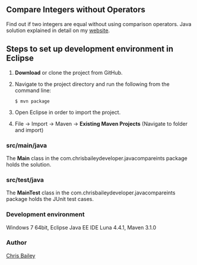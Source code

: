## Compare Integers without Operators ##
Find out if two integers are equal without using comparison operators. Java solution explained in detail on my [website](http://chrisbaileydeveloper.com/projects).

## Steps to set up development environment in Eclipse ##
1. **Download** or clone the project from GitHub.  
2. Navigate to the project directory and run the following from the command line:
  
    `$ mvn package`

3.	Open Eclipse in order to import the project.
4.	File -> Import -> Maven -> **Existing Maven Projects** (Navigate to folder and import)  

### src/main/java ###
The **Main** class in the com.chrisbaileydeveloper.javacompareints package holds the solution.

### src/test/java ###
The **MainTest** class in the com.chrisbaileydeveloper.javacompareints package holds the JUnit test cases.

### Development environment ###
Windows 7 64bit, Eclipse Java EE IDE Luna 4.4.1, Maven 3.1.0

### Author ###
[Chris Bailey](http://www.chrisbaileydeveloper.com)
